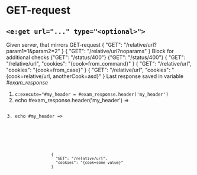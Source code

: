 # GET-request
## `<e:get url="..." type="<optional>">`

<div>
    <e:summary/>
    <e:given>
        Given server, that mirrors GET-request
    </e:given>
    <e:example name="Body check" status="ExpectedToFail" print="true">
        <e:get url="relative/url">
            <e:case desc="Request with params (happy-path)" urlParams="param1=1&amp;param2=2">
                <expected>
                    { "GET": "/relative/url?param1=1&amp;param2=2" }
                </expected>
            </e:case>
            <e:case desc="Request without params (wrong response body)">
                <expected>
                    { "GET": "/relative/url?noparams" }
                </expected>
                <e:check>
                    <span c:assertTrue="true">Block for additional checks</span>
                </e:check>
            </e:case>
        </e:get>
    </e:example>
    <e:example name="Status code check" status="ExpectedToFail" print="true">
        <e:get url="status/400">
            <e:case desc="Wrong status code">
                <expected>
                    {"GET": "/status/400"}
                </expected>
            </e:case>
        </e:get>
    </e:example>
    <e:example name="Check failed status code" print="true">
        <e:get url="status/400">
            <e:case desc="Wrong status code was expected">
                <expected statusCode="400" reasonPhrase="Bad Request">
                    {"GET": "/status/400"}
                </expected>
            </e:case>
        </e:get>
    </e:example>
    <e:example name="Cookies" print="true">
        <e:get url="relative/url" cookies="cook=from_command">
            <e:case desc="Can be set in command">
                <expected>
                    {
                      "GET": "/relative/url",
                      "cookies": "{cook=from_command}"
                    }
                </expected>
            </e:case>
            <e:case cookies="cook=from_case" desc="Can be override by case">
                <expected>
                    {
                      "GET": "/relative/url",
                      "cookies": "{cook=from_case}"
                    }
                </expected>
            </e:case>
            <e:case cookies="cook=${#url},anotherCook=asd" desc="Placeholders can be used">
                <expected>
                    {
                      "GET": "/relative/url",
                      "cookies": "{cook=relative/url, anotherCook=asd}"
                    }
                </expected>
                <e:check>
                    Last response saved in variable <var>#exam_response</var><br/>
                    <ol>
                        <li><code c:execute="#my_header = #exam_response.header('my_header')">c:execute="#my_header = #exam_response.header('my_header')</code></li>
                        <li>echo #exam_response.header('my_header') => <code c:echo="#exam_response.header('my_header')"/></li>
                        <li>echo #my_header => <code c:echo="#my_header"/></li>
                    </ol>
                </e:check>
            </e:case>
            <e:case cookies="cook=${#exam_response.header('my_header')}" desc="If @FullOGNL is enabled, response fields can be accessed, e.g. ${#exam_response.headers()}">
                <expected>
                    {
                      "GET": "/relative/url",
                      "cookies": "{cook=some value}"
                    }
                </expected>
            </e:case>
        </e:get>
    </e:example>
</div>